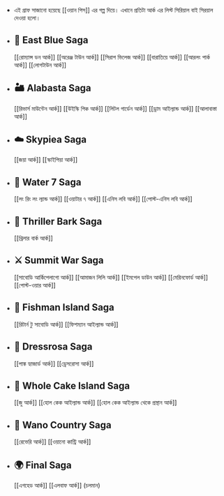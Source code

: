 - এই গ্রাফ সাজানো হয়েছে [[ওয়ান পিস]] এর গল্প দিয়ে। এখানে প্রতিটা আর্ক এর লিস্ট সিরিয়াল বাই সিরয়াল দেওয়া হলো।
- ## 🧭 East Blue Saga
  [[রোম্যান্স ডন আর্ক]]
  [[অরেঞ্জ টাউন আর্ক]]
  [[সিরাপ ভিলেজ আর্ক]] 
  [[বারাতিয়ে আর্ক]]
  [[আরলং পার্ক আর্ক]]
  [[লোগটাউন আর্ক]]
- ## 🏜️ Alabasta Saga
  [[রিভার্স মাউন্টেন আর্ক]]
  [[উইস্কি পিক আর্ক]]
  [[লিটল গার্ডেন আর্ক]]
  [[ড্রাম আইল্যান্ড আর্ক]]
  [[আলাবাস্তা আর্ক]]
- ## ☁️ Skypiea Saga
  [[জয়া আর্ক]]
  [[স্কাইপিয়া আর্ক]]
- ## 🚪 Water 7 Saga
  [[লং রিং লং ল্যান্ড আর্ক]]
  [[ওয়াটার ৭ আর্ক]]
  [[এনিস লবি আর্ক]]
  [[পোস্ট-এনিস লবি আর্ক]]
- ## 🧟 Thriller Bark Saga
  [[থ্রিলার বার্ক আর্ক]]
- ## ⚔️ Summit War Saga
  [[সাবোডি আর্কিপেলাগো আর্ক]]
  [[আমাজন লিলি আর্ক]]
  [[ইমপেল ডাউন আর্ক]]
  [[মেরিনফোর্ড আর্ক]]
  [[পোস্ট-ওয়ার আর্ক]]
- ## 🐠 Fishman Island Saga
  [[রিটার্ন টু সাবোডি আর্ক]]
  [[ফিশম্যান আইল্যান্ড আর্ক]]
- ## 👑 Dressrosa Saga
  [[পাঙ্ক হ্যাজার্ড আর্ক]]
  [[ড্রেসরোসা আর্ক]]
- ## 🍰 Whole Cake Island Saga
  [[জু আর্ক]]
  [[হোল কেক আইল্যান্ড আর্ক]]
  [[হোল কেক আইল্যান্ড থেকে প্রস্থান আর্ক]]
- ## 🐉 Wano Country Saga
  [[রেভেরি আর্ক]]
  [[ওয়ানো কান্ট্রি আর্ক]]
- ## 🌍 Final Saga
  [[এগহেড আর্ক]]
  [[এলবাফ আর্ক]] (চলমান)